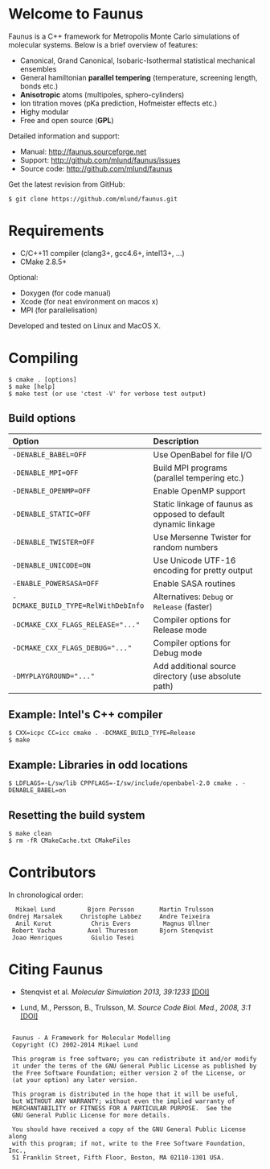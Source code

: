 Welcome to Faunus
=================

Faunus is a C++ framework for Metropolis Monte Carlo simulations of
molecular systems. Below is a brief overview of features:

- Canonical, Grand Canonical, Isobaric-Isothermal statistical mechanical ensembles
- General hamiltonian **parallel tempering** (temperature, screening length, bonds etc.)
- **Anisotropic** atoms (multipoles, sphero-cylinders)
- Ion titration moves (pKa prediction, Hofmeister effects etc.)
- Highy modular
- Free and open source (**GPL**)

Detailed information and support:

- Manual: <http://faunus.sourceforge.net>
- Support: <http://github.com/mlund/faunus/issues>
- Source code: <http://github.com/mlund/faunus>

Get the latest revision from GitHub:

    $ git clone https://github.com/mlund/faunus.git

Requirements
============

- C/C++11 compiler (clang3+, gcc4.6+, intel13+, ...)
- CMake 2.8.5+

Optional:

- Doxygen (for code manual)
- Xcode (for neat environment on macos x)
- MPI (for parallelisation)

Developed and tested on Linux and MacOS X.

Compiling
=========

    $ cmake . [options]
    $ make [help]
    $ make test (or use 'ctest -V' for verbose test output)

Build options
-------------

Option                             | Description
:--------------------------------- | :----------------------------------------
`-DENABLE_BABEL=OFF`               | Use OpenBabel for file I/O
`-DENABLE_MPI=OFF`                 | Build MPI programs (parallel tempering etc.)
`-DENABLE_OPENMP=OFF`              | Enable OpenMP support
`-DENABLE_STATIC=OFF`              | Static linkage of faunus as opposed to default dynamic linkage
`-DENABLE_TWISTER=OFF`             | Use Mersenne Twister for random numbers
`-DENABLE_UNICODE=ON`              | Use Unicode UTF-16 encoding for pretty output
`-ENABLE_POWERSASA=OFF`            | Enable SASA routines
`-DCMAKE_BUILD_TYPE=RelWithDebInfo`| Alternatives: `Debug` or `Release` (faster)
`-DCMAKE_CXX_FLAGS_RELEASE="..."`  | Compiler options for Release mode
`-DCMAKE_CXX_FLAGS_DEBUG="..."`    | Compiler options for Debug mode
`-DMYPLAYGROUND="..."`             | Add additional source directory (use absolute path)

Example: Intel's C++ compiler
-----------------------------

    $ CXX=icpc CC=icc cmake . -DCMAKE_BUILD_TYPE=Release
    $ make

Example: Libraries in odd locations
-----------------------------------

    $ LDFLAGS=-L/sw/lib CPPFLAGS=-I/sw/include/openbabel-2.0 cmake . -DENABLE_BABEL=on

Resetting the build system
--------------------------

    $ make clean
    $ rm -fR CMakeCache.txt CMakeFiles

Contributors
============

In chronological order:

~~~~~~~~~~~~~~~~~~~~~~~~~~~~~~~~~~~~~~~~~~~~~~~~~~~~~~~~~~~
  Mikael Lund         Bjorn Persson       Martin Trulsson    
Ondrej Marsalek     Christophe Labbez     Andre Teixeira     
  Anil Kurut           Chris Evers         Magnus Ullner      
 Robert Vacha         Axel Thuresson      Bjorn Stenqvist
 Joao Henriques        Giulio Tesei
~~~~~~~~~~~~~~~~~~~~~~~~~~~~~~~~~~~~~~~~~~~~~~~~~~~~~~~~~~~

Citing Faunus
=============

- Stenqvist et al.
  _Molecular Simulation 2013, 39:1233_
  [[DOI]](http://dx.doi.org/10/nvn)

- Lund, M., Persson, B., Trulsson, M.
  _Source Code Biol. Med., 2008, 3:1_
  [[DOI]](http://dx.doi.org/10/dfqgch)

~~~~~~~~~~~~~~~~~~~~~~~~~~~~~~~~~~~~~~~~~~~~~~~~~~~~~~~~~~~~~~~~~~~~~~~~~

 Faunus - A Framework for Molecular Modelling 
 Copyright (C) 2002-2014 Mikael Lund 

 This program is free software; you can redistribute it and/or modify
 it under the terms of the GNU General Public License as published by
 the Free Software Foundation; either version 2 of the License, or 
 (at your option) any later version.

 This program is distributed in the hope that it will be useful,
 but WITHOUT ANY WARRANTY; without even the implied warranty of
 MERCHANTABILITY or FITNESS FOR A PARTICULAR PURPOSE.  See the
 GNU General Public License for more details.

 You should have received a copy of the GNU General Public License along
 with this program; if not, write to the Free Software Foundation, Inc.,
 51 Franklin Street, Fifth Floor, Boston, MA 02110-1301 USA.
 
~~~~~~~~~~~~~~~~~~~~~~~~~~~~~~~~~~~~~~~~~~~~~~~~~~~~~~~~~~~~~~~~~~~~~~~~~

